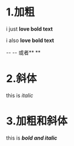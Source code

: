 # 1.加粗

i just **love bold text**

i also __love bold text__

-- -- 或者** **



# 2.斜体

this is *italic*

# 3.加粗和斜体

this is ***bold and italic***




